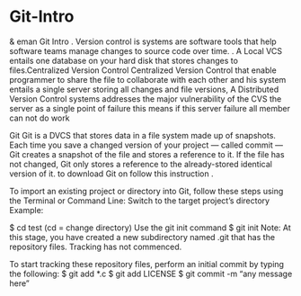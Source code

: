 # Git-Intro
& eman
Git Intro
. Version control  is 
systems are software tools that help software teams manage changes to source code over time. 
. A Local VCS
 entails one database on your hard disk that stores changes to files.Centralized Version Control
Centralized Version Control
that enable programmer to share the file to collaborate with each other and his system entails a single server storing all changes and file versions,
A Distributed Version Control systems 
addresses the major vulnerability of the CVS the server as a single point of failure
this means if this server failure all member can not do work

Git
Git is a DVCS that stores data in a file system made up of snapshots. Each time you save a changed version of your project — called commit — Git creates a snapshot of the file and stores a reference to it. If the file has not changed, Git only stores a reference to the already-stored identical version of it.
to download Git  on follow this instruction .


To import an existing project or directory into Git, follow these steps using the Terminal or Command Line:
Switch to the target project’s directory
Example:

$ cd test (cd = change directory)
Use the git init command
$ git init
Note: At this stage, you have created a new subdirectory named .git that has the repository files. Tracking has not commenced.

To start tracking these repository files, perform an initial commit by typing the following:
$ git add *.c
$ git add LICENSE
$ git commit -m “any message here”
